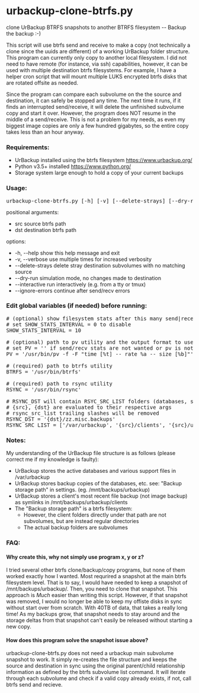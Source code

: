 # urbackup-clone-btrfs.py
clone UrBackup BTRFS snapshots to another BTRFS filesystem -- Backup the backup :-)

This script will use btrfs send and receive to make a copy (not technically a clone since the uuids are different) of a working UrBackup folder structure.  This program can currently only copy to another local filesystem.  I did not need to have remote (for instance, via ssh) capabilities, however, it can be used with multiple destination btrfs filesystems.  For example, I have a helper cron script that will mount multiple LUKS encrypted btrfs disks that are rotated offsite as needed.

Since the program can compare each subvolume on the the source and destination, it can safely be stopped any time.  The next time it runs, if it finds an interrupted send/receive, it will delete the unfinished subvolume copy and start it over.  However, the program does NOT resume in the middle of a send/receive.  This is not a problem for my needs, as even my biggest image copies are only a few hundred gigabytes, so the entire copy takes less than an hour anyway.

### Requirements:
* UrBackup installed using the btrfs filesystem https://www.urbackup.org/
* Python v3.5+ installed https://www.python.org/
* Storage system large enough to hold a copy of your current backups

### Usage:
<pre>
urbackup-clone-btrfs.py [-h] [-v] [--delete-strays] [--dry-run] [--interactive] [--ignore-errors] src dst
</pre>

positional arguments:
  * src              source btrfs path
  * dst              destination btrfs path

options:
  * -h, --help       show this help message and exit
  * -v, --verbose    use multiple times for increased verbosity
  * --delete-strays  delete stray destination subvolumes with no matching source
  * --dry-run        simulation mode, no changes made to destination
  * --interactive    run interactively (e.g. from a tty or tmux)
  * --ignore-errors  continue after send/recv errors

### Edit global variables (if needed) before running:
<pre>
# (optional) show filesystem stats after this many send|receive tasks
# set SHOW_STATS_INTERVAL = 0 to disable
SHOW_STATS_INTERVAL = 10

# (optional) path to pv utility and the output format to use
# set PV = '' if send/recv stats are not wanted or pv is not installed
PV = '/usr/bin/pv -f -F "time [%t] -- rate %a -- size [%b]"'

# (required) path to btrfs utility
BTRFS = '/usr/bin/btrfs'

# (required) path to rsync utility
RSYNC = '/usr/bin/rsync'

# RSYNC_DST will contain RSYC_SRC_LIST folders (databases, symlinks, etc)
# {src}, {dst} are evaluated to their respective args
# rsync_src_list trailing slashes will be removed
RSYNC_DST = '{dst}/zz.misc.backups'
RSYNC_SRC_LIST = ['/var/urbackup', '{src}/clients', '{src}/urbackup']
</pre>

### Notes:
My understanding of the UrBackup file structure is as follows (please correct me if my knowledge is faulty):
* UrBackup stores the active databases and various support files in /var/urbackup
* UrBackup stores backup copies of the databases, etc. see: "Backup storage path" in settings. (eg. /mnt/backups/urbackup)
* UrBackup stores a client's most recent file backup (not image backup) as symlinks in /mnt/backups/urbackup/clients
* The "Backup storage path" is a btrfs filesystem:
  * However, the client folders directly under that path are not subvolumes, but are instead regular directories
  * The actual backup folders are subvolumes

### FAQ:
#### Why create this, why not simply use program x, y or z?
I tried several other btrfs clone/backup/copy programs, but none of them worked exactly how I wanted.  Most requrired a snapshot at the main btrfs filesystem level.  That is to say, I would have needed to keep a snapshot of /mnt/backups/urbackup/.  Then, you need to clone that snapshot.  This approach is *Much* easier than writing this script.  However, if that snapshot was removed, I would no longer be able to keep my offiste disks in sync without start over from scratch.  With 40TB of data, that takes a really long time!  As my backups grow, that snapshot needs to stay around and the storage deltas from that snapshot can't easily be released without starting a new copy.
#### How does this program solve the snapshot issue above?
urbackup-clone-btrfs.py does not need a urbackup main subvolume snapshot to work.  It simply re-creates the file structure and keeps the source and destination in sync using the original parent/child relationship information as defined by the btrfs subvolume list command.  It will iterate through each subvolume and check if a valid copy already exists, if not, call btrfs send and recieve.


